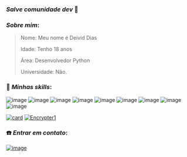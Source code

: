 ### *Salve comunidade dev* 🖤


### *Sobre mim*:
> Nome: Meu nome é Deivid Dias
>
> Idade: Tenho 18 anos
>
> Área: Desenvolvedor Python
> 
> Universidade: Não.

### 🚀 *Minhas skills*:
![image](https://img.shields.io/badge/HTML5-E34F26?style=for-the-badge&logo=html5&logoColor=white) ![image](https://img.shields.io/badge/CSS3-1572B6?style=for-the-badge&logo=css3&logoColor=white) ![image](https://img.shields.io/badge/JavaScript-F7DF1E?style=for-the-badge&logo=javascript&logoColor=black) ![image](https://img.shields.io/badge/Python-14354C?style=for-the-badge&logo=python&logoColor=white) ![image](https://img.shields.io/badge/Django-092E20?style=for-the-badge&logo=django&logoColor=white) ![image](https://img.shields.io/badge/Flask-000000?style=for-the-badge&logo=flask&logoColor=white) ![image](https://img.shields.io/badge/C-00599C?style=for-the-badge&logo=c&logoColor=white) ![image](https://img.shields.io/badge/C%2B%2B-00599C?style=for-the-badge&logo=c%2B%2B&logoColor=white) ![image](https://img.shields.io/badge/MySQL-00000F?style=for-the-badge&logo=mysql&logoColor=white)



[![card](https://github-readme-stats.vercel.app/api?username=Encrypter1&theme=dark)](https://github.com/Encrypter1/) [![Encrypter1](https://github-readme-stats.vercel.app/api/top-langs/?username=Encrypter1&hide=html&layout=compact&theme=dark)](https://github.com/Encrypter1/)

### ☎️ *Entrar em contato*:

[![image](https://img.shields.io/badge/LinkedIn-0077B5?style=for-the-badge&logo=linkedin&logoColor=white)](https://www.linkedin.com/in/deivid-dias-a363a3196/)
